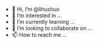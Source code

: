 - 👋 Hi, I’m @lihushuo
- 👀 I’m interested in ...
- 🌱 I’m currently learning ...
- 💞️ I’m looking to collaborate on ...
- 📫 How to reach me ...

<!---
lihushuo/lihushuo is a ✨ special ✨ repository because its `README.md` (this file) appears on your GitHub profile.
You can click the Preview link to take a look at your changes.
--->
